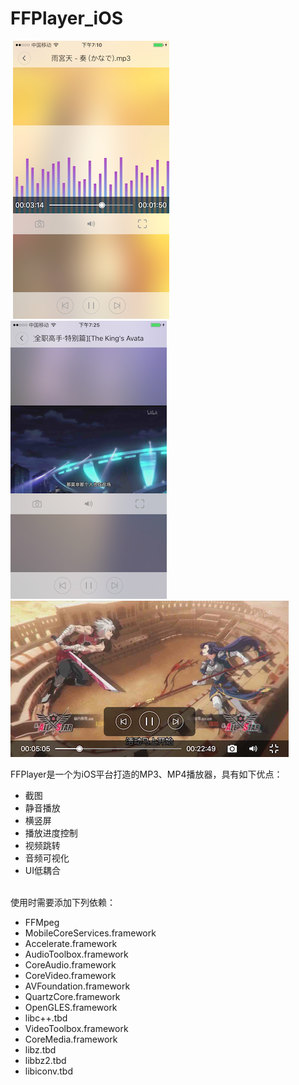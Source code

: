 # FFPlayer_iOS
![]()
![](https://github.com/MuZeQiu/FFPlayer_iOS/blob/master/IMG_0715.PNG)
![](https://github.com/MuZeQiu/FFPlayer_iOS/blob/master/IMG_0720.PNG)
![](https://github.com/MuZeQiu/FFPlayer_iOS/blob/master/IMG_0721.PNG)
![]()

FFPlayer是一个为iOS平台打造的MP3、MP4播放器，具有如下优点：
* 截图
* 静音播放
* 横竖屏
* 播放进度控制
* 视频跳转
* 音频可视化
* UI低耦合

<br>使用时需要添加下列依赖：
* FFMpeg
* MobileCoreServices.framework
* Accelerate.framework
* AudioToolbox.framework
* CoreAudio.framework
* CoreVideo.framework
* AVFoundation.framework
* QuartzCore.framework
* OpenGLES.framework
* libc++.tbd
* VideoToolbox.framework
* CoreMedia.framework
* libz.tbd
* libbz2.tbd
* libiconv.tbd
